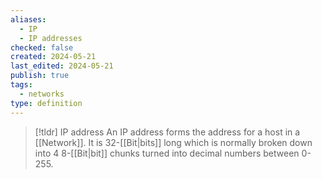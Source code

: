 ```yaml
---
aliases:
  - IP
  - IP addresses
checked: false
created: 2024-05-21
last_edited: 2024-05-21
publish: true
tags:
  - networks
type: definition
---
```

>[!tldr] IP address
> An IP address forms the address for a host in a [[Network]]. It is 32-[[Bit|bits]] long which is normally broken down into 4 8-[[Bit|bit]] chunks turned into decimal numbers between 0-255.

